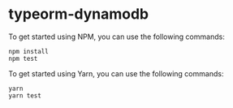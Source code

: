 # typeorm-dynamodb

To get started using NPM, you can use the following commands:

```
npm install
npm test
```

To get started using Yarn, you can use the following commands:
```
yarn
yarn test
```

